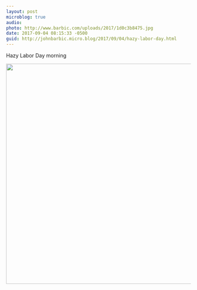 ```yaml
---
layout: post
microblog: true
audio: 
photo: http://www.barbic.com/uploads/2017/1d0c3b8475.jpg
date: 2017-09-04 08:15:33 -0500
guid: http://johnbarbic.micro.blog/2017/09/04/hazy-labor-day.html
---
```

Hazy Labor Day morning

<img src="http://www.barbic.com/uploads/2017/1d0c3b8475.jpg" width="600" height="600" />
